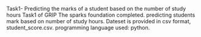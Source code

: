 Task1- Predicting the marks of a student based on the number of study hours
Task1 of GRIP The sparks foundation completed. predicting students mark based on number of study hours. Dateset is provided in csv format, student_score.csv. programming language used: python.
